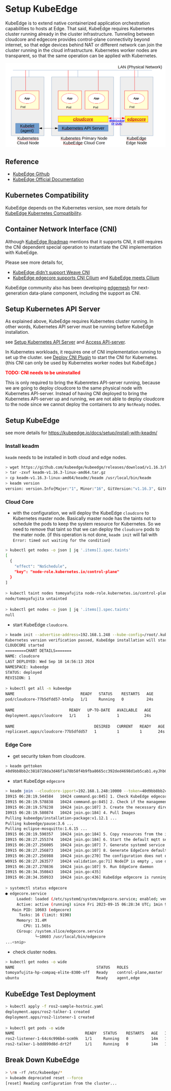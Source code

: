 # Setup KubeEdge

KubeEdge is to extend native containerized application orchestration capabilities to hosts at Edge.
That said, KubeEdge requires Kubernetes cluster running already in the cluster infrastructure.
Tunneling between cloudcore and edgecore provides control-plane connectivity beyond internet, so that edge devices behind NAT or different network can join the cluster running in the cloud infrastructure.
Kubernetes worker nodes are transparent, so that the same operation can be applied with Kubernetes.

![KubeEdge System Overview](./../images/kubeedge-system-overview.png)

## Reference

- [KubeEdge Github](https://github.com/kubeedge/kubeedge)
- [KubeEdge Official Documentation](https://kubeedge.io/)

## Kubernetes Compatibility

KubeEdge depends on the Kubernetes version, see more details for [KubeEdge Kubernetes Compatibility](https://github.com/kubeedge/kubeedge#kubernetes-compatibility).

## Container Network Interface (CNI)

Although [KubeEdge Roadmap](https://github.com/kubeedge/kubeedge/blob/master/docs/roadmap.md#integration-and-verification-of-third-party-cni) mentions that it supports CNI, it still requires the CNI dependent special operation to instantiate the CNI implementation with KubeEdge.

Please see more details for,
- [KubeEdge didn't support Weave CNI](https://github.com/kubeedge/kubeedge/issues/3935)
- [KubeEdge edgecore supports CNI Cilium](https://github.com/kubeedge/kubeedge/issues/4844) and [KubeEdge meets Cilium](https://kubeedge.io/blog/enable-cilium/)

KubeEdge community also has been developing [edgemesh](https://github.com/kubeedge/edgemesh) for next-generation data-plane component, including the support as CNI.

## Setup Kubernetes API Server

As explained above, KubeEdge requires Kubernetes cluster running.
In other words, Kubernetes API server must be running before KubeEdge installation.

see [Setup Kubernetes API Server](./Setup_Kubernetes_Cluster.md#setup-kubernetes-api-server) and [Access API-server](./Setup_Kubernetes_Cluster.md#access-api-server).


In Kubernetes workloads, it requires one of CNI implementation running to set up the cluster.
see [Deploy CNI Plugin](https://github.com/fujitatomoya/ros_k8s/blob/master/docs/Setup_Kubernetes_Cluster.md#deploy-cni-plugin) to start the CNI for Kubernetes. (this CNI can only be used by Kubernetes worker nodes but KubeEdge.)

**<span style="color: red;">TODO: CNI needs to be uninstalled</span>**

This is only required to bring the Kubenretes API-server running, because we are going to deploy cloudcore to the same physical node with Kubernetes API-server.
Instead of having CNI deployed to bring the Kubernetes API-server up and running, we are not able to deploy cloudcore to the node since we cannot deploy the containers to any `NotReady` nodes.

## Setup KubeEdge

see more details for https://kubeedge.io/docs/setup/install-with-keadm/

### Install keadm

`keadm` needs to be installed in both cloud and edge nodes.

```bash
> wget https://github.com/kubeedge/kubeedge/releases/download/v1.16.3/keadm-v1.16.3-linux-amd64.tar.gz
> tar -zxvf keadm-v1.16.3-linux-amd64.tar.gz
> cp keadm-v1.16.3-linux-amd64/keadm//keadm /usr/local/bin/keadm
> keadm version
version: version.Info{Major:"1", Minor:"16", GitVersion:"v1.16.3", GitCommit:"4f1da43e6807c127e549e5d4859ed1b66c6f5806", GitTreeState:"clean", BuildDate:"2024-07-12T03:02:51Z", GoVersion:"go1.20.10", Compiler:"gc", Platform:"linux/amd64"}
```

### Cloud Core

- with the configuration, we will deploy the KubeEdge `cloudcore` to Kubernetes master node. Basically master node has the taints not to schedule the pods to keep the system resource for Kubernetes. So we need to remove that taint so that we can deploy the `cloudcore` pods to the mater node. (if this operation is not done, `keadm init` will fail with `Error: timed out waiting for the condition`)

```bash
> kubectl get nodes -o json | jq '.items[].spec.taints'
[
  {
    "effect": "NoSchedule",
    "key": "node-role.kubernetes.io/control-plane"
  }
]

> kubectl taint nodes tomoyafujita node-role.kubernetes.io/control-plane:NoSchedule-
node/tomoyafujita untainted

> kubectl get nodes -o json | jq '.items[].spec.taints'
null
```

- start KubeEdge `cloudcore`.

```bash
> keadm init --advertise-address=192.168.1.248 --kube-config=/root/.kube/config --kubeedge-version=v1.16.3
Kubernetes version verification passed, KubeEdge installation will start...
CLOUDCORE started
=========CHART DETAILS=======
NAME: cloudcore
LAST DEPLOYED: Wed Sep 18 14:56:13 2024
NAMESPACE: kubeedge
STATUS: deployed
REVISION: 1

> kubectl get all -n kubeedge
NAME                             READY   STATUS    RESTARTS   AGE
pod/cloudcore-77b5dfdd57-btmlp   1/1     Running   0          24s

NAME                        READY   UP-TO-DATE   AVAILABLE   AGE
deployment.apps/cloudcore   1/1     1            1           24s

NAME                                   DESIRED   CURRENT   READY   AGE
replicaset.apps/cloudcore-77b5dfdd57   1         1         1       24s
```

### Edge Core

- get security token from cloudcore.

```bash
> keadm gettoken
40d9bb8bb2c3818728da3d46f1a78b58f4b9fba8665cc392ded4698d1eb5cab1.eyJhbGciOiJIUzI1NiIsInR5cCI6IkpXVCJ9.eyJleHAiOjE2OTQ4NDA5ODN9.niGZHHdR7s89K4-919fCNKEVTyudb8DtTmE9p5PFzKg
```

- start KubeEdge `edgecore`

```bash
> keadm join --cloudcore-ipport=192.168.1.248:10000 --token=40d9bb8bb2c3818728da3d46f1a78b58f4b9fba8665cc392ded4698d1eb5cab1.eyJhbGciOiJIUzI1NiIsInR5cCI6IkpXVCJ9.eyJleHAiOjE2OTQ4NDA5ODN9.niGZHHdR7s89K4-919fCNKEVTyudb8DtTmE9p5PFzKg --kubeedge-version=v1.16.3 --remote-runtime-endpoint=unix:///run/containerd/containerd.sock --cgroupdriver systemd
I0915 06:28:19.544584   10424 command.go:845] 1. Check KubeEdge edgecore process status
I0915 06:28:19.578838   10424 command.go:845] 2. Check if the management directory is clean
I0915 06:28:19.579238   10424 join.go:107] 3. Create the necessary directories
I0915 06:28:19.580874   10424 join.go:184] 4. Pull Images
Pulling kubeedge/installation-package:v1.12.1 ...
Pulling kubeedge/pause:3.6 ...
Pulling eclipse-mosquitto:1.6.15 ...
I0915 06:28:19.590357   10424 join.go:184] 5. Copy resources from the image to the management directory
I0915 06:28:27.255374   10424 join.go:184] 6. Start the default mqtt service
I0915 06:28:27.256005   10424 join.go:107] 7. Generate systemd service file
I0915 06:28:27.256873   10424 join.go:107] 8. Generate EdgeCore default configuration
I0915 06:28:27.256988   10424 join.go:270] The configuration does not exist or the parsing fails, and the default configuration is generated
W0915 06:28:27.263577   10424 validation.go:71] NodeIP is empty , use default ip which can connect to cloud.
I0915 06:28:27.270836   10424 join.go:107] 9. Run EdgeCore daemon
I0915 06:28:34.350843   10424 join.go:435]
I0915 06:28:34.350933   10424 join.go:436] KubeEdge edgecore is running, For logs visit: journalctl -u edgecore.service -xe

> systemctl status edgecore
● edgecore.service
     Loaded: loaded (/etc/systemd/system/edgecore.service; enabled; vendor preset: enabled)
     Active: active (running) since Fri 2023-09-15 06:28:34 UTC; 1min 9s ago
   Main PID: 10603 (edgecore)
      Tasks: 16 (limit: 9190)
     Memory: 31.4M
        CPU: 11.565s
     CGroup: /system.slice/edgecore.service
             └─10603 /usr/local/bin/edgecore
...<snip>
```

- check cluster nodes.

```bash
> kubectl get nodes -o wide
NAME                                    STATUS   ROLES                  AGE    VERSION                    INTERNAL-IP     EXTERNAL-IP   OS-IMAGE             KERNEL-VERSION      CONTAINER-RUNTIME
tomoyafujita-hp-compaq-elite-8300-sff   Ready    control-plane,master   104m   v1.23.17                   192.168.1.248   <none>        Ubuntu 20.04.6 LTS   5.15.0-83-generic   docker://24.0.5
ubuntu                                  Ready    agent,edge             97s    v1.22.6-kubeedge-v1.12.1   192.168.1.238   <none>        Ubuntu 22.04.3 LTS   5.15.0-1034-raspi   docker://24.0.5
```

## KubeEdge Test Deployment

```bash
> kubectl apply -f ros2-sample-hostnic.yaml
deployment.apps/ros2-talker-1 created
deployment.apps/ros2-listener-1 created

> kubectl get pods -o wide
NAME                               READY   STATUS    RESTARTS   AGE   IP              NODE                                    NOMINATED NODE   READINESS GATES
ros2-listener-1-64c4c996b4-scm9k   1/1     Running   0          14m   192.168.1.248   tomoyafujita-hp-compaq-elite-8300-sff   <none>           <none>
ros2-talker-1-bdd899d8d-drt2f      1/1     Running   0          14m   192.168.1.238   ubuntu                                  <none>           <none>
```

## Break Down KubeEdge

```bash
> \rm -rf /etc/kubeedge/*
> kubeadm deprecated reset --force
[reset] Reading configuration from the cluster...
```
